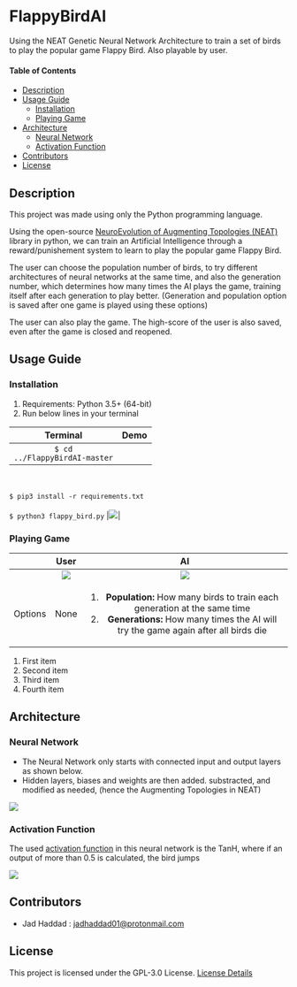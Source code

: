 # FlappyBirdAI
Using the NEAT Genetic Neural Network Architecture to train a set of birds to play the popular game Flappy Bird. Also playable by user.

#### Table of Contents 
- [Description](#desc)
- [Usage Guide](#inst)
  * [Installation](#inst1)
  * [Playing Game](#plgm)
- [Architecture](#arch)
  * [Neural Network](#nnar)
  * [Activation Function](#acfn)
- [Contributors](#cont)
- [License](#lics)

<a name="desc"></a>
## Description

This project was made using only the Python programming language. 

Using the open-source [NeuroEvolution of Augmenting Topologies (NEAT)](https://neat-python.readthedocs.io/en/latest/) library in python, we can train an Artificial Intelligence through a reward/punishement system to learn to play the popular game Flappy Bird. 

The user can choose the population number of birds, to try different architectures of neural networks at the same time, and also the generation number, which determines how many times the AI plays the game, training itself after each generation to play better. (Generation and population option is saved after one game is played using these options)

The user can also play the game. The high-score of the user is also saved, even after the game is closed and reopened.


<a name="inst"></a>
## Usage Guide

<a name="inst1"></a>
### Installation
1. Requirements: Python 3.5+ (64-bit)
2. Run below lines in your terminal

| Terminal                              | Demo            |
| :---------:                           | :---------:     |
| <code>$ cd ../FlappyBirdAI-master</code>
  <br><br>
  <code>$ pip3 install -r requirements.txt</code>
  <br><br>
  <code>$ python3 flappy_bird.py</code> |![][installation]|

<a name="plgm"></a>
### Playing Game

|             | User        | AI                                                                          |
| :---------: | :---------: | :---------:                                                                 |
|             | ![][user]   |![][ai]                                                                      |
| Options     | None        | <ol><li><strong>Population:</strong> How many birds to train each generation at the same time</li><li><strong>Generations:</strong> How many times the AI will try the game again after all birds die</li></ol> |

<ol>
<li>First item</li>
<li>Second item</li>
<li>Third item</li>
<li>Fourth item</li>
</ol>

<a name="arch"></a>
## Architecture

<a name="nnar"></a>
### Neural Network
- The Neural Network only starts with connected input and output layers as shown below.
- Hidden layers, biases and weights are then added. substracted, and modified as needed, (hence the Augmenting Topologies in NEAT)

![][neuralnet]

<a name="acfn"></a>
### Activation Function
The used [activation function](https://en.wikipedia.org/wiki/Activation_function) in this neural network is the TanH, where if an output of more than 0.5 is calculated, the bird jumps

![][activation]

<a name="cont"></a>
## Contributors
- Jad Haddad : jadhaddad01@protonmail.com

<a name="lics"></a>
## License
This project is licensed under the GPL-3.0 License. [License Details](../master/LICENSE)

[user]: ./imgs/user.gif 
[ai]: ./imgs/ai.gif 
[installation]: ./imgs/installation.gif 

[neuralnet]: ./imgs/nnarch.png
[activation]: ./imgs/activation-tanh.png